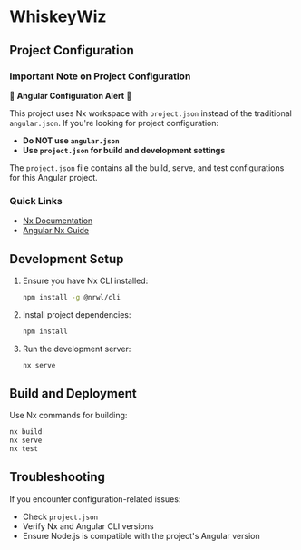 # WhiskeyWiz

## Project Configuration

### Important Note on Project Configuration
🚨 **Angular Configuration Alert** 🚨

This project uses Nx workspace with `project.json` instead of the traditional `angular.json`. If you're looking for project configuration:

- **Do NOT use `angular.json`**
- **Use `project.json` for build and development settings**

The `project.json` file contains all the build, serve, and test configurations for this Angular project.

### Quick Links
- [Nx Documentation](https://nx.dev)
- [Angular Nx Guide](https://nx.dev/angular/overview)

## Development Setup

1. Ensure you have Nx CLI installed:
   ```bash
   npm install -g @nrwl/cli
   ```

2. Install project dependencies:
   ```bash
   npm install
   ```

3. Run the development server:
   ```bash
   nx serve
   ```

## Build and Deployment

Use Nx commands for building:
```bash
nx build
nx serve
nx test
```

## Troubleshooting

If you encounter configuration-related issues:
- Check `project.json`
- Verify Nx and Angular CLI versions
- Ensure Node.js is compatible with the project's Angular version

